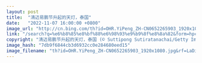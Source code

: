 ```yaml
---
layout: post
title:  "清迈易鹏节升起的天灯，泰国"
date:   "2022-11-07 16:00:00 +0800"
image_url: "http://cn.bing.com/th?id=OHR.YiPeng_ZH-CN0652265903_1920x1080.jpg&rf=LaDigue_1920x1080.jpg&pid=hp"
link: "/search?q=%e6%b8%85%e8%bf%88%e6%98%93%e9%b9%8f%e8%8a%82&form=hpcapt&mkt=zh-cn"
copyright: "清迈易鹏节升起的天灯，泰国 (© Suttipong Sutiratanachai/Getty Images)"
image_hash: "7db9f6844cb3d6932cc0e284680eed15"
image_filename: "th?id=OHR.YiPeng_ZH-CN0652265903_1920x1080.jpg&rf=LaDigue_1920x1080.jpg&pid=hp"
---
```

